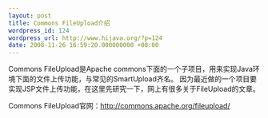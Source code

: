 ```yaml
---
layout: post
title: Commons FileUpload介绍
wordpress_id: 124
wordpress_url: http://www.hijava.org/?p=124
date: 2008-11-26 16:59:20.000000000 +08:00
---
```

Commons FileUpload是Apache commons下面的一个子项目，用来实现Java环境下面的文件上传功能，与常见的SmartUpload齐名。
因为最近做的一个项目要实现JSP文件上传功能，在这里先研究一下，网上有很多关于FileUpload的文章。

Commons FileUpload官网：<a href="http://commons.apache.org/fileupload/">http://commons.apache.org/fileupload/</a>

